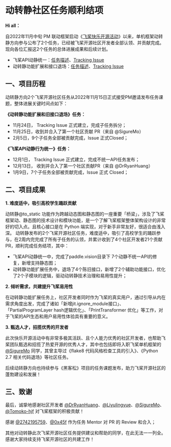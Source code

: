# 动转静社区任务顺利结项

**Hi all：**

自2022年11月中旬 PM 联动框架启动《[飞桨快乐开源活动](https://github.com/PaddlePaddle/Paddle/issues/48019)》以来，单机框架动转静方向参与公布了2个任务，已经被飞桨开源社区开发者全部认领、并贡献完成。现向各位汇报这2个任务的总体进展成果和后续计划。

* 飞桨API动静统一：[任务描述](./unify_api_behavior.md)、[Tracking Issue](https://github.com/PaddlePaddle/Paddle/issues/48612)
* 动转静功能扩展和接口退场：[任务描述](./to_static_function_extension.md)、[Tracking Issue](https://github.com/PaddlePaddle/Paddle/issues/48334)

## 一、项目历程
动转静方向2个飞桨开源社区任务从2022年11月15日正式接受PM邀请发布任务课题，整体进展关键时间点如下：

**《动转静功能扩展和旧接口退场》任务：**

* 11月24日， Tracking Issue 正式建立，完成子任务拆分；
* 11月25日，收到并合入了第一个社区贡献 PR（来自 @SigureMo）
* 2月5日，9个子任务全部被贡献完成，Issue 正式Closed；

**《飞桨API动静行为统一》任务：**

* 12月1日， Tracking Issue 正式建立，完成不统一API任务发布；
* 12月13日， 收到并合入了第一个社区贡献PR（来自 @DrRyanHuang）
* 1月9日，7个子任务全部被贡献完成，Issue 正式 Closed；

## 二、项目成果

**1. 难度适中，吸引高校学生踊跃贡献**

动转静@to_static 功能作为跨越动态图和静态图的一座重要「桥梁」，涉及了飞桨框架动、静态图的技术设计和模块功能，是一个了解飞桨框架整体架构设计的非常好的切入点。且核心接口是在 Python 端实现，对于新手非常友好，很适合由浅入深。
动转静发布的2个飞桨开源社区任务，难度适中，吸引了高校学生的踊跃参与，在2周内完完成了所有子任务的认领，并累计收到了4个社区开发者21个贡献PR，顺利完成任务结项，其中：

* 飞桨API动静统一中，完成了paddle.vision目录下 7个动静不统一API的修复，新增支持静态图；
* 动转静功能扩展任务中，退场了4个陈旧接口，新增了2个辅助功能接口，优化了2个子模块的逻辑，驱动动转静技术治理和易用性提升；

**2. 倾听需求，共建提升飞桨易用性**

在动转静功能扩展任务上，社区开发者同时作为飞桨的真实用户，通过引导从内在需求角度出发，完成了诸如「新增jit.ignore_module接口」、「PartialProgramLayer hash逻辑优化」、「PrintTransformer 优化」等工作，对于飞桨的API生态和用户易用性体验具有重要的意义。

**3. 甄选人才，招揽优秀的开发者**

此次快乐开源活动中有非常多极其活跃、且个人能力优秀的社区开发者，也帮助飞桨团队甄选和招揽了热爱开源的优秀人才，其中也包括即将入职飞桨单机框架的 [@SigureMo](https://github.com/SigureMo) 同学，其曾主导过《flake8 代码风格检查工具的引入》、《Python 2.7 相关代码退场》等社区任务。

后续动转静方向也持续参与《黑客松》项目的任务课题发布，助力飞桨开源社区的蓬勃建设和发展！

## 三、致谢

最后，诚挚地感谢社区开发者 [@DrRyanHuang](https://github.com/DrRyanHuang)、[@Liyulingyue](https://github.com/Liyulingyue)、[@SigureMo](https://github.com/SigureMo)、[@Tomoko-hjf](https://github.com/Tomoko-hjf) 对飞桨框架的积极贡献！

感谢 [@2742195759](https://github.com/2742195759)、[@0x45f](https://github.com/0x45f) 作为任务 Mentor 对 PR 的 Review 和合入；

其他对动转静此次飞桨开源社区任务提供建议和帮助的同学，在此无法一一列全。感谢大家持续支持飞桨开源社区的共建工作！
